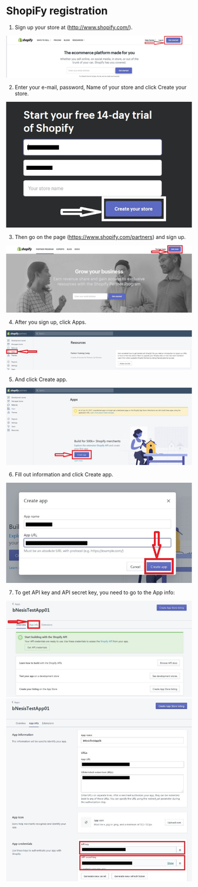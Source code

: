 # ShopiFy registration

1. Sign up your store at (http://www.shopify.com/).

![image001](https://raw.githubusercontent.com/bNesisDeveloper/bNesis/master/Docs/Services/Shopify/image001.jpg)

2. Enter your e-mail, password, Name of your store and click Create your store.

![image002](https://raw.githubusercontent.com/bNesisDeveloper/bNesis/master/Docs/Services/Shopify/image002.jpg)

3. Then go on the page (https://www.shopify.com/partners) and sign up.

![image003](https://raw.githubusercontent.com/bNesisDeveloper/bNesis/master/Docs/Services/Shopify/image003.jpg)

4. After you sign up, click Apps.

![image004](https://raw.githubusercontent.com/bNesisDeveloper/bNesis/master/Docs/Services/Shopify/image004.jpg)

5. And click Create app.

![image005](https://raw.githubusercontent.com/bNesisDeveloper/bNesis/master/Docs/Services/Shopify/image005.jpg)

6. Fill out information and click Create app.

![image006](https://raw.githubusercontent.com/bNesisDeveloper/bNesis/master/Docs/Services/Shopify/image006.jpg)

7. To get API key and API secret key, you need to go to the App info:

![image007](https://raw.githubusercontent.com/bNesisDeveloper/bNesis/master/Docs/Services/Shopify/image007.jpg)
![image008](https://raw.githubusercontent.com/bNesisDeveloper/bNesis/master/Docs/Services/Shopify/image008.jpg)